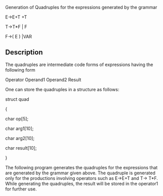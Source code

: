 Generation of Quadruples for the expressions generated by the grammar


E→E+T +T

T→T*F | F

F→( E ) |VAR

## Description
The quadruples are intermediate code forms of expressions having the following form

Operator Operand1 Operand2 Result

One can store the quadruples in a structure as follows:

struct quad

{

char op[5];

char arg1[10];

char arg2[10];

char result[10];

}

The following program generates the quadruples for the expressions that are generated by
the grammar given above. The quadruple is generated only for the productions involving
operators such as E→E+T and T→ T*F. While generating the quadruples, the result will
be stored in the operator1 for further use.

